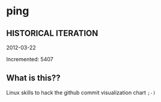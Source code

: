 # ping

## HISTORICAL ITERATION
2012-03-22

Incremented: 5407

## What is this?? 
Linux skills to hack the github commit visualization chart `;-)`
